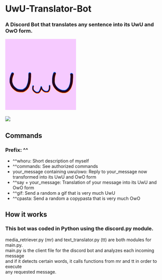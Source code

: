 # UwU-Translator-Bot
### A Discord Bot that translates any sentence into its UwU and OwO form.
![pfp](/medias/uwu_translator_bot.png)<br><br>
![](https://dcbadge.vercel.app/api/shield/963371046533234728?bot=true)

## Commands
### Prefix: ^^
- ^^whoru: Short description of myself
- ^^commands: See authorized commands
- your_message containing uwu/owo: Reply to your_message now transformed into its UwU and OwO form
- ^^say + your_message: Translation of your message into its UwU and OwO form
- ^^gif: Send a random a gif that is very much UwU
- ^^cpasta: Send a random a copypasta that is very much OwO

## How it works
### This bot was coded in Python using the discord.py module.
media_retriever.py (mr) and text_translator.py (tt) are both modules for main.py.\
main.py is the client file for the discord bot and analyzes each incoming message\
and if it detects certain words, it calls functions from mr and tt in order to execute\
any requested message.
